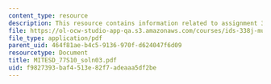```yaml
---
content_type: resource
description: This resource contains information related to assignment 3 part a solution.
file: https://ol-ocw-studio-app-qa.s3.amazonaws.com/courses/ids-338j-multidisciplinary-system-design-optimization-spring-2010/f9827393baf4513e82f7adeaaa5df2be_MITESD_77S10_soln03.pdf
file_type: application/pdf
parent_uid: 464f81ae-b4c5-9136-970f-d624047f6d09
resourcetype: Document
title: MITESD_77S10_soln03.pdf
uid: f9827393-baf4-513e-82f7-adeaaa5df2be
---
```

